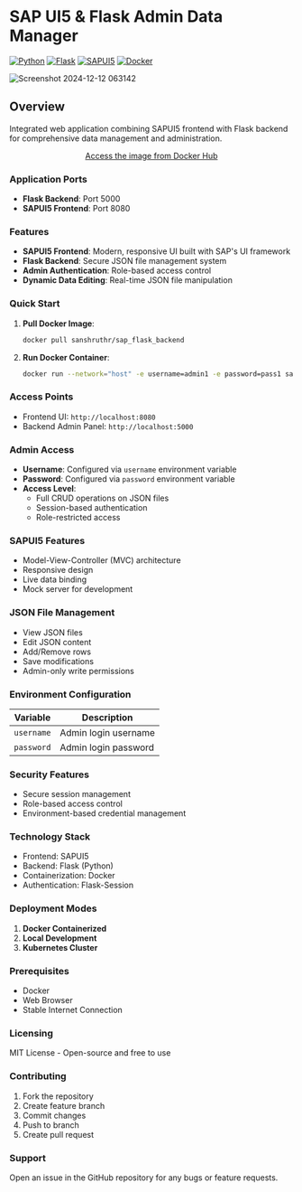 # SAP UI5 & Flask Admin Data Manager
[![Python](https://img.shields.io/badge/Python-3.8+-FFEB3B?style=for-the-badge&logo=python&logoColor=303030)]()
[![Flask](https://img.shields.io/badge/Flask-2.0.1-689F38?style=for-the-badge&logo=flask&logoColor=white)]()
[![SAPUI5](https://img.shields.io/badge/SAPUI5-@latest-009688?style=for-the-badge&logo=sap&logoColor=white)]()
[![Docker](https://img.shields.io/badge/Docker-Enabled-03A9F4?style=for-the-badge&logo=docker&logoColor=white)]()

![Screenshot 2024-12-12 063142](https://github.com/user-attachments/assets/9e8a07bc-51a3-49ae-8eae-f5189ae9c1ea)







## Overview
Integrated web application combining SAPUI5 frontend with Flask backend for comprehensive data management and administration.

<center> <a href="https://hub.docker.com/repository/docker/sanshruthr/sap_flask_backend/">Access the image from Docker Hub</a> </center>

### Application Ports
- **Flask Backend**: Port 5000
- **SAPUI5 Frontend**: Port 8080

### Features
- **SAPUI5 Frontend**: Modern, responsive UI built with SAP's UI framework
- **Flask Backend**: Secure JSON file management system
- **Admin Authentication**: Role-based access control
- **Dynamic Data Editing**: Real-time JSON file manipulation

### Quick Start

1. **Pull Docker Image**:
    ```bash
    docker pull sanshruthr/sap_flask_backend
    ```

2. **Run Docker Container**:
    ```bash
    docker run --network="host" -e username=admin1 -e password=pass1 sanshruthr/sap_flask_backend
    ```

### Access Points
- Frontend UI: `http://localhost:8080`
- Backend Admin Panel: `http://localhost:5000`

### Admin Access
- **Username**: Configured via `username` environment variable
- **Password**: Configured via `password` environment variable
- **Access Level**: 
  - Full CRUD operations on JSON files
  - Session-based authentication
  - Role-restricted access

### SAPUI5 Features
- Model-View-Controller (MVC) architecture
- Responsive design
- Live data binding
- Mock server for development

### JSON File Management
- View JSON files
- Edit JSON content
- Add/Remove rows
- Save modifications
- Admin-only write permissions

### Environment Configuration
| Variable   | Description               |
|-----------|----------------------------|
| `username`| Admin login username       |
| `password`| Admin login password       |

### Security Features
- Secure session management
- Role-based access control
- Environment-based credential management

### Technology Stack
- Frontend: SAPUI5
- Backend: Flask (Python)
- Containerization: Docker
- Authentication: Flask-Session

### Deployment Modes
1. **Docker Containerized**
2. **Local Development**
3. **Kubernetes Cluster**

### Prerequisites
- Docker
- Web Browser
- Stable Internet Connection


### Licensing
MIT License - Open-source and free to use

### Contributing
1. Fork the repository
2. Create feature branch
3. Commit changes
4. Push to branch
5. Create pull request

### Support
Open an issue in the GitHub repository for any bugs or feature requests.
